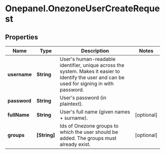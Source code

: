 # Onepanel.OnezoneUserCreateRequest

## Properties
Name | Type | Description | Notes
------------ | ------------- | ------------- | -------------
**username** | **String** | User&#39;s human-readable identifier, unique across the system. Makes it easier to identify the user and can be used for signing in with password. | 
**password** | **String** | User&#39;s password (in plaintext). | 
**fullName** | **String** | User&#39;s full name (given names + surname). | [optional] 
**groups** | **[String]** | Ids of Onezone groups to which the user should be added. The groups must already exist. | [optional] 


